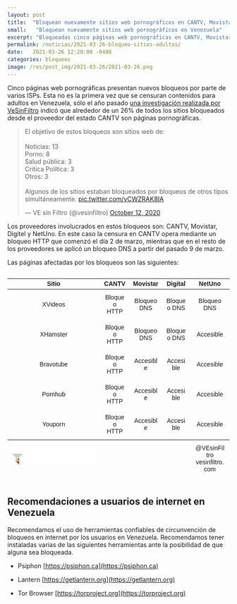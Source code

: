```yaml
---
layout: post
title:  "Bloquean nuevamente sitios web pornográficos en CANTV, Movistar, Digitel y NetUno'"
small:   "Bloquean nuevamente sitios web pornográficos en Venezuela"
excerpt: "Bloqueadas cinco páginas web pornográficas en CANTV, Movistar, Digitel y NetUno"
permalink: /noticias/2021-03-26-bloqueo-sitios-adultos/
date:   2021-03-26 12:20:00 -0400
categories: bloqueos
image: /res/post_img/2021-03-26/2021-03-26.png
---
```



Cinco páginas web pornográficas presentan nuevos bloqueos por parte de varios ISPs. Esta no es la primera vez que se censuran contenidos para adultos en Venezuela, sólo el año pasado [una investigación realizada por VeSinFiltro](https://vesinfiltro.com/noticias/2020-10-12-30_nuevos_bloqueos_cantv/) indicó que alrededor de un 26% de todos los sitios bloqueados desde el proveedor del estado CANTV son páginas pornográficas.

<blockquote class="twitter-tweet" data-conversation="none" data-theme="light"><p lang="es" dir="ltr">El objetivo de estos bloqueos son sitios web de:<br><br>Noticias: 13<br>Porno: 8<br>Salud pública: 3<br>Critica Política: 3<br>Otros: 3<br><br>Algunos de los sitios estaban bloqueados por bloqueos de otros tipos simultáneamente. <a href="https://t.co/vCWZRAK8IA">pic.twitter.com/vCWZRAK8IA</a></p>&mdash; VE sin Filtro (@vesinfiltro) <a href="https://twitter.com/vesinfiltro/status/1315765218077814784?ref_src=twsrc%5Etfw">October 12, 2020</a></blockquote> <script async src="https://platform.twitter.com/widgets.js" charset="utf-8"></script>

Los proveedores involucrados en estos bloqueos son: CANTV, Movistar, Digitel y NetUno. En este caso la censura en CANTV opera mediante un bloqueo HTTP que comenzó el día 2 de marzo, mientras que en el resto de los proveedores se aplicó un bloqueo DNS a partir del pasado 9 de marzo. 

Las páginas afectadas por los bloqueos son las siguientes:

<html>
<head>
<link rel="preconnect" href="https://fonts.gstatic.com">
<link href="https://fonts.googleapis.com/css2?family=IBM+Plex+Sans:wght@500&display=swap" rel="stylesheet">
<style>
table {
  font-family: 'IBM Plex Sans', Helvetica, sans-serif;
  border-collapse: collapse;
  width: 100%;
}


table tr:nth-child(even){background-color: #f2f2f2;}

tbody tr:hover {background-color: #ddd;}

table th {
  padding: 3%;
  text-align: center;
  background-color: #48505f;
  border-right: 2px solid white;
  color: white;
}
table td {
  text-align: center; 
  padding: 2%
}
  
.accesible {
  background-color: #64DC84;
  border-right: 2px solid white;
  border-bottom: 2px solid white;
  font-weight: 800;
}
 
.block {
  background-color: #EC4040;
  border-right: 2px solid white;
  border-bottom: 2px solid white;
  font-weight: 800;
}

#youporn {
  border-bottom: 2px solid white;
}
  
tfoot {
  padding: 5%;
  background-color: black;
}
  
#social {
  color: white;
  font-size: 13px
}

img {
    height: 30px;
}
  
</style>
</head>
<body>
<div style="overflow-x:auto;">
  <table>
    <thead>
      <tr>
        <th>Sitio</th>
        <th>CANTV</th>
        <th>Movistar</th>
        <th>Digital</th>
        <th>NetUno</th>
      </tr>
    </thead>
    <tbody>
      <tr>
        <td>XVideos</td>
        <td class="block">Bloqueo HTTP</td>
        <td class="block">Bloqueo DNS</td>
        <td class="block">Bloqueo DNS</td>
        <td class="block">Bloqueo DNS</td>
      </tr>
      <tr>
        <td>XHamster</td>
        <td class="block">Bloqueo HTTP</td>
        <td class="block">Bloqueo DNS</td>
        <td class="block">Bloqueo DNS</td>
        <td class="accesible">Accesible</td>
      </tr>
      <tr>
        <td>Bravotube</td>
        <td class="block">Bloqueo HTTP</td>
        <td class="accesible">Accesible</td>
        <td class="accesible">Accesible</td>
        <td class="accesible">Accesible</td>
      </tr>
      <tr>
        <td>Pornhub</td>
        <td class="block">Bloqueo HTTP</td>
        <td class="accesible">Accesible</td>
        <td class="accesible">Accesible</td>
        <td class="accesible">Accesible</td>
      </tr>
      <tr>
        <td id="youporn">Youporn</td>
        <td class="block">Bloqueo HTTP</td>
        <td class="accesible">Accesible</td>
        <td class="accesible">Accesible</td>
        <td class="accesible">Accesible</td>
      </tr>
    </tbody>
  <tfoot>
      <tr>
        <td>
            <img src="res/VeSinFiltro-long.svg" />
        </td>
        <td></td>
        <td></td>
        <td></td>
        <td id="social">
          @VEsinFiltro<br>
          vesinfiltro.com
        </td>
      </tr>
    </tfoot>
  </table>
</div>
</body>
</html>

## Recomendaciones a usuarios de internet en Venezuela

Recomendamos el uso de herramientas confiables de circunvención de
bloqueos en internet por los usuarios en Venezuela. Recomendamos tener instaladas varias de las
siguientes herramientas ante la posibilidad de que alguna sea bloqueada.

-   Psiphon [https://psiphon.ca](https://psiphon.ca)

-   Lantern [https://getlantern.org](https://getlantern.org)

-   Tor Browser [https://torproject.org](https://torproject.org)
